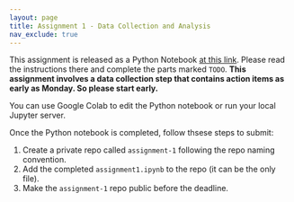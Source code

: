 ```yaml
---
layout: page
title: Assignment 1 - Data Collection and Analysis
nav_exclude: true
---
```


This assignment is released as a Python Notebook [at this link](assignment1.ipynb). Please read the instructions there and complete the parts marked `TODO`.
**This assignment involves a data collection step that contains action items as early as Monday. So please start early.**

You can use Google Colab to edit the Python notebook or run your local Jupyter server.

Once the Python notebook is completed, follow thsese steps to submit:

  1. Create a private repo called `assignment-1` following the repo naming convention.
  2. Add the completed `assignment1.ipynb` to the repo (it can be the only file).
  3. Make the `assignment-1` repo public before the deadline.